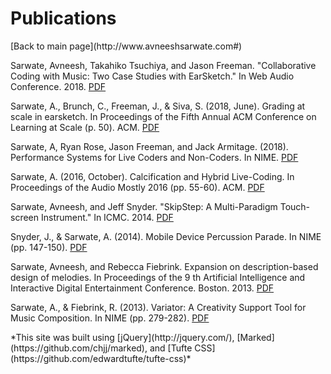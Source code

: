<b>Publications</b>
===============
<div>[Back to main page](http://www.avneeshsarwate.com#)</div>

Sarwate, Avneesh, Takahiko Tsuchiya, and Jason Freeman. "Collaborative Coding with Music: Two Case Studies with EarSketch." In Web Audio Conference. 2018. [PDF](/static/papers/EarSketch_Collab.pdf)

Sarwate, A., Brunch, C., Freeman, J., & Siva, S. (2018, June). Grading at scale in earsketch. In Proceedings of the Fifth Annual ACM Conference on Learning at Scale (p. 50). ACM. [PDF](/static/papers/EarSketch_Autograder.pdf)

Sarwate, A, Ryan Rose, Jason Freeman, and Jack Armitage. (2018). Performance Systems for Live Coders and Non-Coders. In NIME. [PDF](/static/papers/LiveCodersAndNonCoders.pdf) 

Sarwate, A. (2016, October). Calcification and Hybrid Live-Coding. In Proceedings of the Audio Mostly 2016 (pp. 55-60). ACM. [PDF](/static/papers/CalcificationAndHybridLiveCoding.pdf)

Sarwate, Avneesh, and Jeff Snyder. "SkipStep: A Multi-Paradigm Touch-screen Instrument." In ICMC. 2014. [PDF](/static/papers/SkipStep.pdf)

Snyder, J., & Sarwate, A. (2014). Mobile Device Percussion Parade. In NIME (pp. 147-150). [PDF](/static/papers/MobileMarchingBand.pdf) 

Sarwate, Avneesh, and Rebecca Fiebrink. Expansion on description-based design of melodies. In Proceedings of the 9 th Artificial Intelligence and Interactive Digital Entertainment Conference. Boston. 2013. [PDF](papers/ExpansionOnDescriptionBasedDesign.pdf)

Sarwate, A., & Fiebrink, R. (2013). Variator: A Creativity Support Tool for Music Composition. In NIME (pp. 279-282). [PDF](/static/papers/Variator.pdf)

<footer>*This site was built using  [jQuery](http://jquery.com/), [Marked](https://github.com/chjj/marked), and [Tufte CSS](https://github.com/edwardtufte/tufte-css)*</footer>